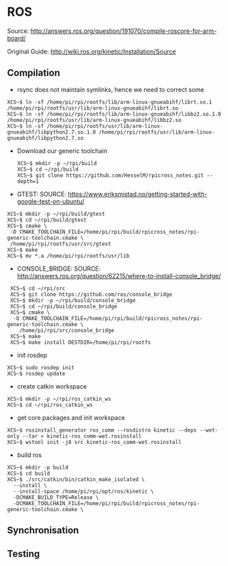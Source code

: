 # ROS

Source: http://answers.ros.org/question/191070/compile-roscore-for-arm-board/

Original Guide: http://wiki.ros.org/kinetic/Installation/Source

## Compilation

 - rsync does not maintain symlinks, hence we need to correct some
 
 ```
 XCS~$ ln -sf /home/pi/rpi/rootfs/lib/arm-linux-gnueabihf/librt.so.1 /home/pi/rpi/rootfs/usr/lib/arm-linux-gnueabihf/librt.so
 XCS~$ ln -sf /home/pi/rpi/rootfs/lib/arm-linux-gnueabihf/libbz2.so.1.0 /home/pi/rpi/rootfs/usr/lib/arm-linux-gnueabihf/libbz2.so
 XCS~$ ln -sf /home/pi/rpi/rootfs/usr/lib/arm-linux-gnueabihf/libpython2.7.so.1.0 /home/pi/rpi/rootfs/usr/lib/arm-linux-gnueabihf/libpython2.7.so
 ```
- Download our generic toolchain 

  ```
  XCS~$ mkdir -p ~/rpi/build
  XCS~$ cd ~/rpi/build
  XCS~$ git clone https://github.com/HesselM/rpicross_notes.git --depth=1
  
- GTEST: SOURCE: https://www.eriksmistad.no/getting-started-with-google-test-on-ubuntu/

```
XCS~$ mkdir -p ~/rpi/build/gtest
XCS~$ cd ~/rpi/build/gtest
XCS~$ cmake \
 -D CMAKE_TOOLCHAIN_FILE=/home/pi/rpi/build/rpicross_notes/rpi-generic-toolchain.cmake \
 /home/pi/rpi/rootfs/usr/src/gtest
XCS~$ make
XCS~$ mv *.a /home/pi/rpi/rootfs/usr/lib
```
- CONSOLE_BRIDGE: SOURCE: http://answers.ros.org/question/62215/where-to-install-console_bridge/

```
 XCS~$ cd ~/rpi/src
 XCS~$ git clone https://github.com/ros/console_bridge
 XCS~$ mkdir -p ~/rpi/build/console_bridge
 XCS~$ cd ~/rpi/build/console_bridge
 XCS~$ cmake \
  -D CMAKE_TOOLCHAIN_FILE=/home/pi/rpi/build/rpicross_notes/rpi-generic-toolchain.cmake \
    /home/pi/rpi/src/console_bridge
 XCS~$ make
 XCS~$ make install DESTDIR=/home/pi/rpi/rootfs
 ```
 
 - init rosdep
```
XCS~$ sudo rosdep init
XCS~$ rosdep update
```

- create catkin workspace
```
XCS~$ mkdir -p ~/rpi/ros_catkin_ws
XCS~$ cd ~/rpi/ros_catkin_ws
```

- get core packages and init workspace
```
XCS~$ rosinstall_generator ros_comm --rosdistro kinetic --deps --wet-only --tar > kinetic-ros_comm-wet.rosinstall
XCS~$ wstool init -j8 src kinetic-ros_comm-wet.rosinstall
```

- build ros
```
XCS~$ mkdir -p build
XCS~$ cd build
XCS~$ ./src/catkin/bin/catkin_make_isolated \
  --install \
  --install-space /home/pi/rpi/opt/ros/kinetic \
  -DCMAKE_BUILD_TYPE=Release \
  -DCMAKE_TOOLCHAIN_FILE=/home/pi/rpi/build/rpicross_notes/rpi-generic-toolchain.cmake \
```
 
## Synchronisation

## Testing
